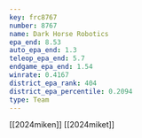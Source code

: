 ```yaml
---
key: frc8767
number: 8767
name: Dark Horse Robotics
epa_end: 8.53
auto_epa_end: 1.3
teleop_epa_end: 5.7
endgame_epa_end: 1.54
winrate: 0.4167
district_epa_rank: 404
district_epa_percentile: 0.2094
type: Team
---
```

[[2024miken]]
[[2024miket]]
